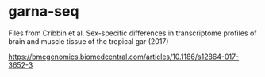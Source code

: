 # garna-seq
Files from Cribbin et al. Sex-specific differences in transcriptome profiles of brain and muscle tissue of the tropical gar (2017)

https://bmcgenomics.biomedcentral.com/articles/10.1186/s12864-017-3652-3


